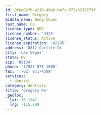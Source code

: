```yaml
---
id: 0fee02fb-4210-40a8-befc-073a6238279f
first_name: Gregory
middle_name: Beng-Chuan
last_name: Po
license_type: DDS
license_number: '4425'
license_status: Active
license_expiration: '42185'
address: '8812 Cortile Dr'
city: 'Las Vegas'
state: NV
zip: '89134'
phone: '(702) 871-1000'
fax: '(702) 871-4509'
services:
  - dentist
category: dentists
title: 'Gregory Po'
_geoloc:
  lat: 36.1947
  lng: -115.289
---
```

